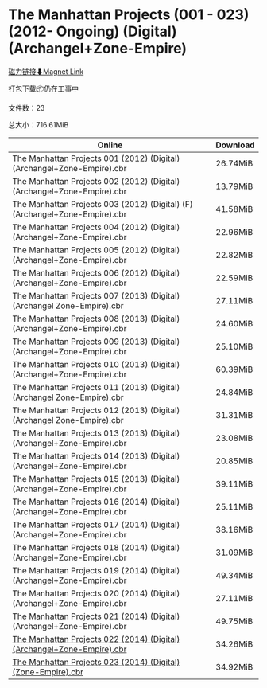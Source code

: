 # The Manhattan Projects (001 - 023) (2012- Ongoing) (Digital) (Archangel+Zone-Empire)

[磁力链接⬇Magnet Link](magnet:?xt=urn:btih:1b5bd9c9f07ac4fe5729ed0e8d962832e4c25e71&dn=The%20Manhattan%20Projects%20%28001%20-%20023%29%20%282012-%20Ongoing%29%20%28Digital%29%20%28Archangel%2BZone-Empire%29)

打包下载📦仍在工事中

文件数：23

总大小：716.61MiB

Online | Download
--- | ---
The Manhattan Projects 001 (2012) (Digital) (Archangel+Zone-Empire).cbr | 26.74MiB
The Manhattan Projects 002 (2012) (Digital) (Archangel+Zone-Empire).cbr | 13.79MiB
The Manhattan Projects 003 (2012) (Digital) (F) (Archangel+Zone-Empire).cbr | 41.58MiB
The Manhattan Projects 004 (2012) (Digital) (Archangel+Zone-Empire).cbr | 22.96MiB
The Manhattan Projects 005 (2012) (Digital) (Archangel+Zone-Empire).cbr | 22.82MiB
The Manhattan Projects 006 (2012) (Digital) (Archangel+Zone-Empire).cbr | 22.59MiB
The Manhattan Projects 007 (2013) (Digital) (Archangel Zone-Empire).cbr | 27.11MiB
The Manhattan Projects 008 (2013) (Digital) (Archangel+Zone-Empire).cbr | 24.60MiB
The Manhattan Projects 009 (2013) (Digital) (Archangel+Zone-Empire).cbr | 25.10MiB
The Manhattan Projects 010 (2013) (Digital) (Archangel+Zone-Empire).cbr | 60.39MiB
The Manhattan Projects 011 (2013) (Digital) (Archangel Zone-Empire).cbr | 24.84MiB
The Manhattan Projects 012 (2013) (Digital) (Archangel Zone-Empire).cbr | 31.31MiB
The Manhattan Projects 013 (2013) (Digital) (Archangel+Zone-Empire).cbr | 23.08MiB
The Manhattan Projects 014 (2013) (Digital) (Archangel+Zone-Empire).cbr | 20.85MiB
The Manhattan Projects 015 (2013) (Digital) (Archangel+Zone-Empire).cbr | 39.11MiB
The Manhattan Projects 016 (2014) (Digital) (Archangel+Zone-Empire).cbr | 25.11MiB
The Manhattan Projects 017 (2014) (Digital) (Archangel+Zone-Empire).cbr | 38.16MiB
The Manhattan Projects 018 (2014) (Digital) (Archangel+Zone-Empire).cbr | 31.09MiB
The Manhattan Projects 019 (2014) (Digital) (Archangel+Zone-Empire).cbr | 49.34MiB
The Manhattan Projects 020 (2014) (Digital) (Archangel+Zone-Empire).cbr | 27.11MiB
The Manhattan Projects 021 (2014) (Digital) (Archangel+Zone-Empire).cbr | 49.75MiB
[The Manhattan Projects 022 (2014) (Digital) (Archangel+Zone-Empire).cbr](https://github.com/alicewish/markdown/blob/master/comic/Manhattan-Projects-022-2014-Digital-Archangel-Zone-Empire-cbr.md) | 34.26MiB
[The Manhattan Projects 023 (2014) (Digital) (Zone-Empire).cbr](https://github.com/alicewish/markdown/blob/master/comic/Manhattan-Projects-023-2014-Digital-Zone-Empire-cbr.md) | 34.92MiB